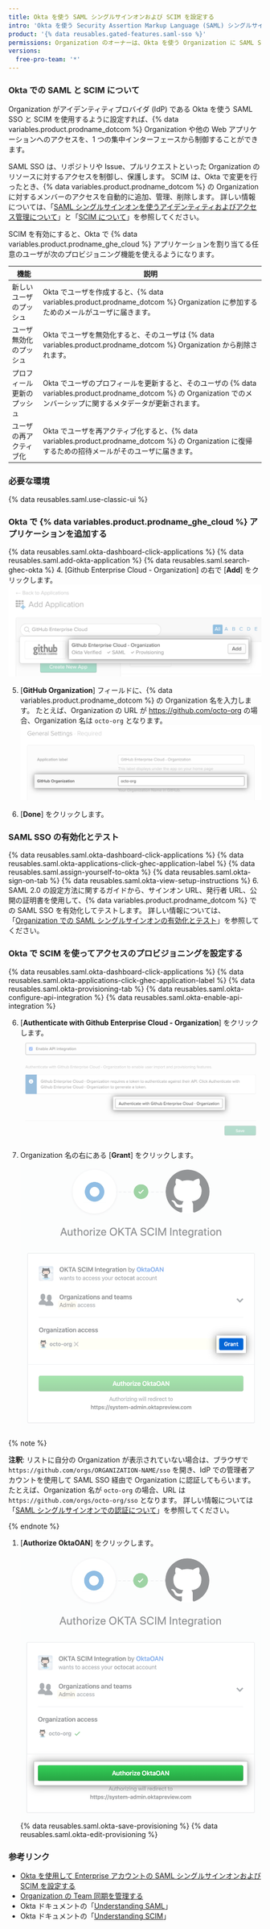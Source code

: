 ```yaml
---
title: Okta を使う SAML シングルサインオンおよび SCIM を設定する
intro: 'Okta を使う Security Assertion Markup Language (SAML) シングルサインオン (SSO) および System for Cross-domain Identity Management (SCIM) を使用すると、 {% data variables.product.prodname_dotcom %} で Organization へのアクセスを自動的に管理することができます。'
product: '{% data reusables.gated-features.saml-sso %}'
permissions: Organization のオーナーは、Okta を使う Organization に SAML SSO および SCIM を設定できます。
versions:
  free-pro-team: '*'
---
```


### Okta での SAML と SCIM について

Organization がアイデンティティプロバイダ (IdP) である Okta を使う SAML SSO と SCIM を使用するように設定すれば、{% data variables.product.prodname_dotcom %} Organization や他の Web アプリケーションへのアクセスを、1 つの集中インターフェースから制御することができます。

SAML SSO は、リポジトリや Issue、プルリクエストといった Organization のリソースに対するアクセスを制御し、保護します。 SCIM は、Okta で変更を行ったとき、{% data variables.product.prodname_dotcom %} の Organization に対するメンバーのアクセスを自動的に追加、管理、削除します。 詳しい情報については、「[SAML シングルサインオンを使うアイデンティティおよびアクセス管理について](/github/setting-up-and-managing-organizations-and-teams/about-identity-and-access-management-with-saml-single-sign-on)」と「[SCIM について](/github/setting-up-and-managing-organizations-and-teams/about-scim)」を参照してください。

SCIM を有効にすると、Okta で {% data variables.product.prodname_ghe_cloud %} アプリケーションを割り当てる任意のユーザが次のプロビジョニング機能を使えるようになります。

| 機能            | 説明                                                                                                                        |
| ------------- | ------------------------------------------------------------------------------------------------------------------------- |
| 新しいユーザのプッシュ   | Okta でユーザを作成すると、{% data variables.product.prodname_dotcom %} Organization に参加するためのメールがユーザに届きます。                      |
| ユーザ無効化のプッシュ   | Okta でユーザを無効化すると、そのユーザは {% data variables.product.prodname_dotcom %} Organization から削除されます。                          |
| プロフィール更新のプッシュ | Okta でユーザのプロフィールを更新すると、そのユーザの {% data variables.product.prodname_dotcom %} の Organization でのメンバーシップに関するメタデータが更新されます。 |
| ユーザの再アクティブ化   | Okta でユーザを再アクティブ化すると、{% data variables.product.prodname_dotcom %} の Organization に復帰するための招待メールがそのユーザに届きます。           |

### 必要な環境

{% data reusables.saml.use-classic-ui %}

### Okta で {% data variables.product.prodname_ghe_cloud %} アプリケーションを追加する

{% data reusables.saml.okta-dashboard-click-applications %}
{% data reusables.saml.add-okta-application %}
{% data reusables.saml.search-ghec-okta %}
4. [Github Enterprise Cloud - Organization] の右で [**Add**] をクリックします。 ![{% data variables.product.prodname_ghe_cloud %} アプリケーションの [Add] をクリック](/assets/images/help/saml/okta-add-ghec-application.png)

5. [**GitHub Organization**] フィールドに、{% data variables.product.prodname_dotcom %} の Organization 名を入力します。 たとえば、Organization の URL が https://github.com/octo-org の場合、Organization 名は `octo-org` となります。 ![GitHub の Organization 名を入力](/assets/images/help/saml/okta-github-organization-name.png)

6. [**Done**] をクリックします。

### SAML SSO の有効化とテスト

{% data reusables.saml.okta-dashboard-click-applications %}
{% data reusables.saml.okta-applications-click-ghec-application-label %}
{% data reusables.saml.assign-yourself-to-okta %}
{% data reusables.saml.okta-sign-on-tab %}
{% data reusables.saml.okta-view-setup-instructions %}
6. SAML 2.0 の設定方法に関するガイドから、サインオン URL、発行者 URL、公開の証明書を使用して、{% data variables.product.prodname_dotcom %} での SAML SSO を有効化してテストします。 詳しい情報については、「[Organization での SAML シングルサインオンの有効化とテスト](/github/setting-up-and-managing-organizations-and-teams/enabling-and-testing-saml-single-sign-on-for-your-organization)」を参照してください。

### Okta で SCIM を使ってアクセスのプロビジョニングを設定する

{% data reusables.saml.okta-dashboard-click-applications %}
{% data reusables.saml.okta-applications-click-ghec-application-label %}
{% data reusables.saml.okta-provisioning-tab %}
{% data reusables.saml.okta-configure-api-integration %}
{% data reusables.saml.okta-enable-api-integration %}


6. [**Authenticate with Github Enterprise Cloud - Organization**] をクリックします。 ![Okta アプリケーションの [Authenticate with Github Enterprise Cloud - Organization] ボタン](/assets/images/help/saml/okta-authenticate-with-ghec-organization.png)

7. Organization 名の右にある [**Grant**] をクリックします。 ![Organization にアクセスできるよう Okta SCIM インテグレーションを認証する [Grant] ボタン](/assets/images/help/saml/okta-scim-integration-grant-organization-access.png)

  {% note %}

  **注釈**: リストに自分の Organization が表示されていない場合は、ブラウザで `https://github.com/orgs/ORGANIZATION-NAME/sso` を開き、IdP での管理者アカウントを使用して SAML SSO 経由で Organization に認証してもらいます。 たとえば、Organization 名が `octo-org` の場合、URL は `https://github.com/orgs/octo-org/sso` となります。 詳しい情報については「[SAML シングルサインオンでの認証について](/github/authenticating-to-github/about-authentication-with-saml-single-sign-on)」を参照してください。

  {% endnote %}
1. [**Authorize OktaOAN**] をクリックします。 ![Organization にアクセスできるよう Okta SCIM インテグレーションを認証する [Authorize OktaOAN] ボタン](/assets/images/help/saml/okta-scim-integration-authorize-oktaoan.png)
{% data reusables.saml.okta-save-provisioning %}
{% data reusables.saml.okta-edit-provisioning %}

### 参考リンク

- [Okta を使用して Enterprise アカウントの SAML シングルサインオンおよび SCIM を設定する](/github/setting-up-and-managing-your-enterprise-account/configuring-saml-single-sign-on-and-scim-for-your-enterprise-account-using-okta)
- [Organization の Team 同期を管理する](/github/setting-up-and-managing-organizations-and-teams/managing-team-synchronization-for-your-organization#enabling-team-synchronization-for-okta)
- Okta ドキュメントの「[Understanding SAML](https://developer.okta.com/docs/concepts/saml/)」
- Okta ドキュメントの「[Understanding SCIM](https://developer.okta.com/docs/concepts/scim/)」
